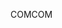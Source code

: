<span data-ttu-id="132c8-101">COM</span><span class="sxs-lookup"><span data-stu-id="132c8-101">COM</span></span>
